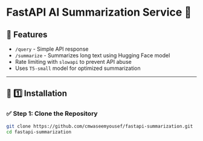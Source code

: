 # FastAPI AI Summarization Service 🚀

## 🔹 Features
- `/query` - Simple API response  
- `/summarize` - Summarizes long text using Hugging Face model  
- Rate limiting with `slowapi` to prevent API abuse  
- Uses `T5-small` model for optimized summarization  

---

## 📌 **1️⃣ Installation**
### ✅ **Step 1: Clone the Repository**
```bash
git clone https://github.com/cmwaseemyousef/fastapi-summarization.git
cd fastapi-summarization

